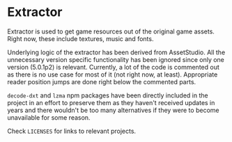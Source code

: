 # Extractor

Extractor is used to get game resources out of the original game assets.
Right now, these include textures, music and fonts.

Underlying logic of the extractor has been derived from AssetStudio. All the
unnecessary version specific functionality has been ignored since only one
version (5.0.1p2) is relevant. Currently, a lot of the code is commented out
as there is no use case for most of it (not right now, at least). Appropriate
reader position jumps are done right below the commented parts.

`decode-dxt` and `lzma` npm packages have been directly included in the project
in an effort to preserve them as they haven't received updates in years and there
wouldn't be too many alternatives if they were to become unavailable for some reason.

Check `LICENSES` for links to relevant projects.
